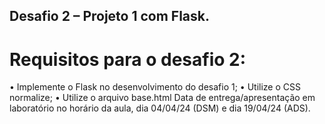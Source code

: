 ## Desafio 2 – Projeto 1 com Flask.
# Requisitos para o desafio 2:
• Implemente o Flask no desenvolvimento do desafio 1;
• Utilize o CSS normalize;
• Utilize o arquivo base.html
Data de entrega/apresentação em laboratório no horário da aula, dia 04/04/24 (DSM) e dia
19/04/24 (ADS).
